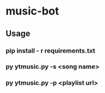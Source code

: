 # music-bot

## Usage
<h3>pip install - r requirements.txt</h3>
<h3>py ytmusic.py -s &ltsong name&gt</h3>
<h3>py ytmusic.py -p &ltplaylist url&gt</h3>
